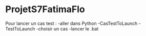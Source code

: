 # ProjetS7FatimaFlo
 
Pour lancer un cas test : 
-aller dans Python
-CasTestToLaunch
-TestToLaunch
-choisir un cas
-lancer le .bat